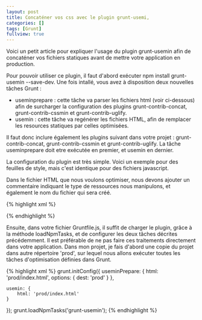 ```yaml
---
layout: post
title: Concaténer vos css avec le plugin grunt-usemi,
categories: []
tags: [Grunt]
fullview: true
---
```


Voici un petit article pour expliquer l'usage du plugin grunt-usemin afin de concaténer vos fichiers statiques avant de mettre votre application en production. 


Pour pouvoir utiliser ce plugin, il faut d'abord exécuter npm install grunt-usemin --save-dev. Une fois intallé, vous avez à disposition deux nouvelles tâches Grunt : 

- useminprepare : cette tâche va parser les fichiers html (voir ci-dessous) afin de surcharger la configuration des plugins grunt-contrib-concat, grunt-contrib-cssmin et grunt-contrib-uglify. 
- usemin : cette tâche va regénérer les fichiers HTML, afin de remplacer les resources statiques par celles optimisées. 

Il faut donc inclure également les plugins suivant dans votre projet : grunt-contrib-concat, grunt-contrib-cssmin et grunt-contrib-uglify. La tâche useminprepare doit etre exécutée en premier, et usemin en dernier. 

La configuration du plugin est très simple. Voici un exemple pour des feuilles de style, mais c'est identique pour des fichiers javascript. 

Dans le fichier HTML que nous voulons optimiser, nous devons ajouter un commentaire indiquant le type de ressources nous manipulons, et également le nom du fichier qui sera créé. 

{% highlight xml %}
<html>
  <head>
    <!-- build:css  style/styles.css-->
          <link href="style/style.css" rel="stylesheet" type="text/css" />
          <link href="style/emoji.min.css" rel="stylesheet" type="text/css" />
      <!-- endbuild -->
  </head>
</html>
{% endhighlight %}


Ensuite, dans votre fichier Gruntfile.js, il suffit de charger le plugin, grâce à la méthode loadNpmTasks, et de configurer les deux tâches décrites précédemment. 
Il est préférable de ne pas faire ces traitements directement dans votre application. Dans mon projet, je fais d'abord une copie du projet dans autre répertoire 'prod', sur lequel nous allons exécuter toutes les tâches d'optimisation définies dans Grunt. 

{% highlight xml %}
grunt.initConfig({
    useminPrepare: {
        html: 'prod/index.html',
        options: {
            dest: 'prod'
        }
    },
    
    usemin: {
        html: 'prod/index.html'
    }
});
grunt.loadNpmTasks('grunt-usemin');
{% endhighlight %}
        
